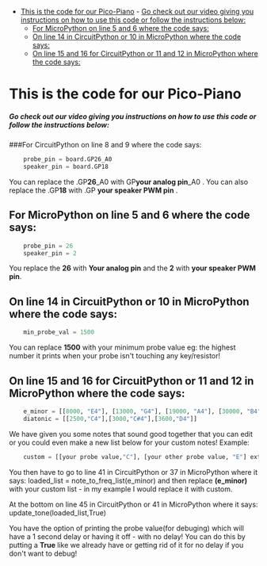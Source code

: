 - [This is the code for our Pico-Piano](#this-is-the-code-for-our-pico-piano)
        - [Go check out our video giving you instructions on how to use this code or follow the instructions below:](#go-check-out-our-video-giving-you-instructions-on-how-to-use-this-code-or-follow-the-instructions-below)
  - [For MicroPython on line 5 and 6 where the code says:](#for-micropython-on-line-5-and-6-where-the-code-says)
  - [On line 14 in CircuitPython or 10 in MicroPython where the code says:](#on-line-14-in-circuitpython-or-10-in-micropython-where-the-code-says)
  - [On line 15 and 16 for CircuitPython or 11 and 12 in MicroPython where the code says:](#on-line-15-and-16-for-circuitpython-or-11-and-12-in-micropython-where-the-code-says)


# This is the code for our Pico-Piano
##### Go check out our video giving you instructions on how to use this code or follow the instructions below:



###For CircuitPython on line 8 and 9 where the code says:
```python
    probe_pin = board.GP26_A0
    speaker_pin = board.GP18
```
 You can replace the .GP**26**_A0 with GP**your analog pin**_A0  .
 You can also replace the .GP**18** with .GP **your speaker PWM pin** .



## For MicroPython on line 5 and 6 where the code says:
```python
    probe_pin = 26
    speaker_pin = 2
```
You replace the **26** with **Your analog pin** and the **2** with **your speaker PWM pin**.



## On line 14 in CircuitPython or 10 in MicroPython where the code says:
```python
    min_probe_val = 1500
```
 You can replace **1500** with your minimum probe value eg: the highest number it prints when your probe isn't touching any key/resistor!



## On line 15 and 16 for CircuitPython or 11 and 12 in MicroPython where the code says:
```python
    e_minor = [[8000, "E4"], [13000, "G4"], [19000, "A4"], [30000, "B4"], [66000,"D5"]]
    diatonic = [[2500,"C4"],[3000,"C#4"],[3600,"D4"]]
```
We have given you some notes that sound good together that you can edit or you could even make a new list below for your custom notes! Example:
```python
    custom = [[your probe value,"C"], [your other probe value, "E"] ext...]
```

You then have to go to line 41 in CircuitPython or 37 in MicroPython where it says:
    loaded_list = note_to_freq_list(e_minor)
and then replace **(e_minor)** with your custom list - in my example I would replace it with custom.

At the bottom on line 45 in CircuitPython or 41 in MicroPython where it says:
    update_tone(loaded_list,True)

You have the option of printing the probe value(for debuging) which will have a 1 second delay or having it off - with no delay! You can do this by putting a **True** like we already have or getting rid of it for no delay if you don't want to debug!
